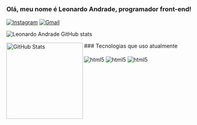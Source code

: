 ### Olá, meu nome é Leonardo Andrade, programador front-end!

[![Instagram](https://img.shields.io/badge/Instagram-E4405F?style=for-the-badge&logo=instagram&logoColor=white)](https://www.instagram.com/_leox.an/)
[![Gmail](https://img.shields.io/badge/Gmail-D14836?style=for-the-badge&logo=gmail&logoColor=white)](leonardoammelo@gmail.com)


![Leonardo Andrade GitHub stats](https://github-readme-stats.vercel.app/api?username=Leonardo-Andrade&show_icons=true&theme=dark) 

<img 
      align="left" 
      alt="GitHub Stats" 
      height="200" 
      src="https://github-readme-stats.vercel.app/api/top-langs/?username=ammeloleo&theme=dark&layout=compact&custom_title=Tecnologias&langs_count=9" 
  />

</p>
### Tecnologias que uso atualmente

<div style="display: inline_block"><br>
    <img align="center" alt="html5" src="https://img.shields.io/badge/HTML5-E34F26?style=for-the-badge&logo=html5&logoColor=white">
     <img align="center" alt="html5" src="https://img.shields.io/badge/CSS3-1572B6?style=for-the-badge&logo=css3&logoColor=white">
     <img align="center" alt="html5" src="https://img.shields.io/badge/JavaScript-F7DF1E?style=for-the-badge&logo=javascript&logoColor=black">
     
</div>

